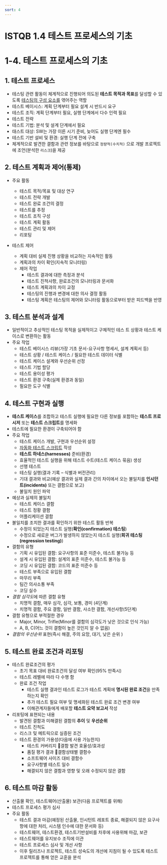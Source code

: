 ```yaml
---
sort: 4
---
```


# ISTQB 1.4 테스트 프로세스의 기초

# 1-4. 테스트 프로세스의 기초
## 1. 테스트 프로세스 
   - 테스팅 관련 활동이 체계적으로 진행되어 의도된 **테스트 목적과 목표**를 달성할 수 있도록 <u>테스팅의 구성 요소를</u> 엮어주는 역할
   - 테스트 베이시스: 계획 단계부터 필요 설계 시 반드시 요구
   - 테스트 조직: 계획 단계부터 필요, 실행 단계에서 다수 인력 필요
   - 테스트 전략
   - 테스트 기법: 분석 및 설계 단계에서 필요
   - 태스트 대상: SW는 가장 이른 시기 준비, 늦어도 실행 단계엔 필수
   - 테스트 기반 설비 및 환경: 실행 단계 전에 구축
   - 체계적으로 발견한 결함과 관련 정보를 바탕으로 `정량적(수치적)` 으로 개발 프로젝트에 조언(분석한 `리스크`)을 제공


## 2. 테스트 계획과 제어(통제) 
   - 주요 활동
     + 테스트 목적/목표 및 대상 연구
     + 테스트 전략 개발
     + 테스트 완료 조건의 결정
     + 테스트를 추정
     + 테스트 조직 구성
     + 테스트 계획 활동
     + 테스트 관리 및 제어
     + 리포팅  
    
   - 테스트 제어 
     + 계획 대비 실제 진행 상황을 비교하는 지속적인 활동
     + 계획과의 차이 확인(지속적 모니터링)
     + 제어 작업
       + 테스트 결과에 대한 측정과 분석
       + 테스트 진척사항, 완료조건의 모니터링과 문서화
       + 테스트 계획과의 차이 교정
       + 테스팅의 진행과 변경에 대한 의사 결정 활동
       + 테스팅 계획은 테스팅의 제어와 모니터링 활동으로부터 받은 피드백을 반영

## 3. 테스트 분석과 설계 
   - 일반적이고 추상적인 테스팅 목적을 실제적이고 구체적인 테스 트 상황과 테스트 케이스로 변환하는 활동
   - 주요 작업
     - 테스트 베이시스 리뷰(가장 기초 문서-요구사항 명세서, 설계 계획서 등)
     - 테스트 상황 / 테스트 케이스 / 필요한 테스트 데이터 식별
     - 테스트 케이스 설계와 우선순위 선정
     - 테스트 기법 할당
     - 테스트 용이성 평가
     - 테스트 환경 구축(실제 환경과 동일)
     - 필요한 도구 식별


## 4.  테스트 구현과 실행 
   - **테스트 케이스**를 조합하고 테스트 실행에 필요한 다른 정보를 포함하는 **테스트 프로시저** 또는 **테스트 스크립트**를 명세화
   - 테스트에 필요한 환경이 구축되어야 함
   - 주요 작업
     - 테스트 케이스 개발, 구현과 우선순위 설정
     - <u>자동화 테스트 스크립트</u> 작성
     - **테스트 하네스(harnesses)** 준비(환경)
     - 효율적인 테스트 실행을 위해 테스트 수트(테스트 케이스 묶음) 생성
     - 선행 테스트
     - 테스팅 실행(결과 기록 – 식별과 버전관리)
     - 기대 결과와 비교(예상 결과와 실제 결과 간의 차이에서 오는 불일치를 **인시던트(incidents)** 또는 결함으로 보고)
     - 불일치 원인 파악 
   - 예상과 실제의 불일치 
     - 테스트 케이스 결함
     - 테스트 정황 결함
     - 어플리케이션 결함 
   - 불일치를 조치한 결과를 확인하기 위한 테스트 활동 반복 
     - 수정이 되었는지 테스트 실행(**확인(confirmation) 테스팅**)
     - 수정으로 새로운 버그가 발생하지 않았는지 테스트 실행(**회귀 테스팅(regression testing)**)
   - 결함의 유형
     - 기획 시 유입된 결함: 요구사항의 표준 미준수, 테스트 불가능 등
     - 설계 시 유입된 결함: 설계의 표준 미준수, 테스트 불가능 등
     - 코딩 시 유입된 결함: 코드의 표준 미준수 등
     - 테스트 부족으로 유입된 결함
     - 마무리 부족
     - 팀간 의사소통 부족
     - 코딩 실수
   - *결함 심각도*에 따른 결함 유형
     - 치명적 결함, 매우 심각, 심각, 보통, 경미 (4단계)
     - 치명적 결함, 주요 결함, 일반 결함, 사소한 결함, 개선사항(5단계)
   - 결함 유형으로 부적절한 경우 
     - Major, Minor, Trifle(Minor를 결함의 심각도가 낮은 것으로 인식 가능)
     - A, B, C(어느 것이 결함이 높은 것인지 알 수 없음) 
   - *결함의 우선순위* 표현(즉시 해결, 주의 요망, 대기, 낮은 순위
)

## 5. 테스트 완료 조건과 리포팅 
   - 테스트 완료조건의 평가 
     - 초기 목표 대비 완료조건의 달성 여부 확인(95% 만족시)
     - 테스트 레벨에 따라 다 수행 함
     - 완료 조건 작업
       - 테스트 실행 결과인 테스트 로그가 테스트 계획에 **명시된 완료 조건**을 만족하는지 확인
       - 추가 테스트 필요 여부 및 명세화된 테스트 완료 조건 변경 여부
       - 이해관계자들에게 배포할 **테스트 요약 보고서** 작성
   - 리포팅에 표현되는 내용 
     - 발견된 결함과 미해결된 결함의 **추이** 및 **우선순위**
     - 테스트 진척도
     - 리스크 및 메트릭으로 실증된 조건
     - 테스트 환경의 가용성(다음에 사용 가능한지)
       - 테스트 커버리지 결함 발견 효율성/효과성
       - 품질 평가 결과 결함상태별 결함수
       - 소프트웨어 사이즈 대비 결함수
       - 요구사항별 테스트 일수
       - 해결되지 않은 결함과 영향 및 오래 수정되지 않은 결함 

## 6. 테스트 마감 활동 
   - 산출물 확인, 테스트웨어(산출물) 보관(다음 프로젝트를 위해)
   - 테스트 프로세스 평가 심사
   - 주요 활동
     - 테스트 결과 마감(예정된 산출물, 인시턴트 레포트 종료, 해결되지 않은 요구사항에 대한 처리, 시스템 인수에 대한 문서화 등)
     - 테스트웨어, 테스트환경, 테스트기반설비를 차후에 사용위해 마감, 보관
     - 테스트웨어를 유지보수 조직에 이관
     - 테스트 프로세스 심사 및 개선 사항
     - 이후 릴리즈나 프로젝트, 테스트 성숙도의 개선에 지침이 될 수 있도록 테스트 프로젝트를 통해 얻은 교훈을 분석

